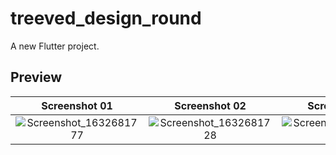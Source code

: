 # treeved_design_round

A new Flutter project.

## Preview

Screenshot 01            |  Screenshot 02         | Screenshot 03
:-------------------------:|:-------------------------:| :-------------------------:
![Screenshot_1632681777](https://user-images.githubusercontent.com/61246553/134820233-e3207340-d587-4109-b005-ea74e5e25c43.png) |  ![Screenshot_1632681728](https://user-images.githubusercontent.com/61246553/134820234-c43da9b5-9859-4a80-9c22-44827ded09e0.png) |  ![Screenshot_1632681764](https://user-images.githubusercontent.com/61246553/134820235-63c5aae7-6ee9-4f2c-bf2c-a41798e18e83.png)

